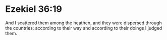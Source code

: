 # Ezekiel 36:19

And I scattered them among the heathen, and they were dispersed through the countries: according to their way and according to their doings I judged them.